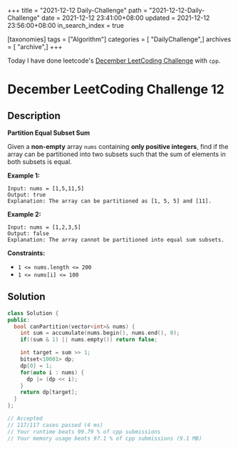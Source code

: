 +++
title = "2021-12-12 Daily-Challenge"
path = "2021-12-12-Daily-Challenge"
date = 2021-12-12 23:41:00+08:00
updated = 2021-12-12 23:56:00+08:00
in_search_index = true

[taxonomies]
tags = ["Algorithm"]
categories = [ "DailyChallenge",]
archives = [ "archive",]
+++

Today I have done leetcode's [December LeetCoding Challenge](https://leetcode.com/problems/partition-equal-subset-sum/) with `cpp`.

<!-- more -->

# December LeetCoding Challenge 12

## Description

**Partition Equal Subset Sum**

Given a **non-empty** array `nums` containing **only positive integers**, find if the array can be partitioned into two subsets such that the sum of elements in both subsets is equal.

 

**Example 1:**

```
Input: nums = [1,5,11,5]
Output: true
Explanation: The array can be partitioned as [1, 5, 5] and [11].
```

**Example 2:**

```
Input: nums = [1,2,3,5]
Output: false
Explanation: The array cannot be partitioned into equal sum subsets.
```

 

**Constraints:**

- `1 <= nums.length <= 200`
- `1 <= nums[i] <= 100`

## Solution

``` cpp
class Solution {
public:
  bool canPartition(vector<int>& nums) {
    int sum = accumulate(nums.begin(), nums.end(), 0);
    if((sum & 1) || nums.empty()) return false;

    int target = sum >> 1;
    bitset<10001> dp;
    dp[0] = 1;
    for(auto i : nums) {
      dp |= (dp << i);
    }
    return dp[target];
  }
};

// Accepted
// 117/117 cases passed (4 ms)
// Your runtime beats 99.79 % of cpp submissions
// Your memory usage beats 97.1 % of cpp submissions (9.1 MB)
```
